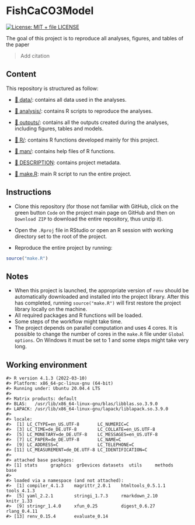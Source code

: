 
<!-- README.md is generated from README.Rmd. Please edit that file -->

# FishCaCO3Model

[![License: MIT + file
LICENSE](https://img.shields.io/badge/License-MIT%20+%20file%20LICENSE-blue.svg)](https://choosealicense.com/licenses/mit/)

The goal of this project is to reproduce all analyses, figures, and
tables of the paper

> Add citation

## Content

This repository is structured as follow:

-   [:file_folder:
    data/](https://github.com/mattiaghilardi/FishCaCO3Model/data):
    contains all data used in the analyses.

-   [:file_folder:
    analysis/](https://github.com/mattiaghilardi/FishCaCO3Model/analysis):
    contains R scripts to reproduce the analyses.

-   [:file_folder:
    outputs/](https://github.com/mattiaghilardi/FishCaCO3Model/outputs):
    contains all the outputs created during the analyses, including
    figures, tables and models.

-   [:file_folder:
    R/](https://github.com/mattiaghilardi/FishCaCO3Model/R): contains R
    functions developed mainly for this project.

-   [:file_folder:
    man/](https://github.com/mattiaghilardi/FishCaCO3Model/man):
    contains help files of R functions.

-   [:page_facing_up:
    DESCRIPTION](https://github.com/mattiaghilardi/FishCaCO3Model/DESCRIPTION):
    contains project metadata.

-   [:page_facing_up:
    make.R](https://github.com/mattiaghilardi/FishCaCO3Model/make.R):
    main R script to run the entire project.

## Instructions

-   Clone this repository (for those not familiar with GitHub, click on
    the green button `Code` on the project main page on GitHub and then
    on `Download ZIP` to download the entire repository, thus unzip it).

-   Open the `.Rproj` file in RStudio or open an R session with working
    directory set to the root of the project.

-   Reproduce the entire project by running:

``` r
source("make.R")
```

## Notes

-   When this project is launched, the appropriate version of `renv`
    should be automatically downloaded and installed into the project
    library. After this has completed, running `source("make.R")` will
    first restore the project library locally on the machine.
-   All required packages and R functions will be loaded.
-   Some steps of the workflow might take time.
-   The project depends on parallel computation and uses 4 cores. It is
    possible to change the number of cores in the `make.R` file under
    `Global options`. On Windows it must be set to 1 and some steps
    might take very long.

## Working environment

    #> R version 4.1.3 (2022-03-10)
    #> Platform: x86_64-pc-linux-gnu (64-bit)
    #> Running under: Ubuntu 20.04.4 LTS
    #> 
    #> Matrix products: default
    #> BLAS:   /usr/lib/x86_64-linux-gnu/blas/libblas.so.3.9.0
    #> LAPACK: /usr/lib/x86_64-linux-gnu/lapack/liblapack.so.3.9.0
    #> 
    #> locale:
    #>  [1] LC_CTYPE=en_US.UTF-8       LC_NUMERIC=C              
    #>  [3] LC_TIME=de_DE.UTF-8        LC_COLLATE=en_US.UTF-8    
    #>  [5] LC_MONETARY=de_DE.UTF-8    LC_MESSAGES=en_US.UTF-8   
    #>  [7] LC_PAPER=de_DE.UTF-8       LC_NAME=C                 
    #>  [9] LC_ADDRESS=C               LC_TELEPHONE=C            
    #> [11] LC_MEASUREMENT=de_DE.UTF-8 LC_IDENTIFICATION=C       
    #> 
    #> attached base packages:
    #> [1] stats     graphics  grDevices datasets  utils     methods   base     
    #> 
    #> loaded via a namespace (and not attached):
    #>  [1] compiler_4.1.3    magrittr_2.0.1    htmltools_0.5.1.1 tools_4.1.3      
    #>  [5] yaml_2.2.1        stringi_1.7.3     rmarkdown_2.10    knitr_1.33       
    #>  [9] stringr_1.4.0     xfun_0.25         digest_0.6.27     rlang_0.4.11     
    #> [13] renv_0.15.4       evaluate_0.14
